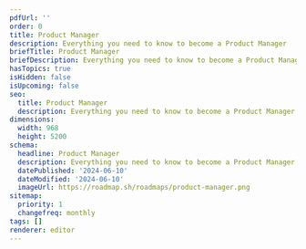 ```yaml
---
pdfUrl: ''
order: 0
title: Product Manager
description: Everything you need to know to become a Product Manager
briefTitle: Product Manager
briefDescription: Everything you need to know to become a Product Manager
hasTopics: true
isHidden: false
isUpcoming: false
seo:
  title: Product Manager
  description: Everything you need to know to become a Product Manager
dimensions:
  width: 968
  height: 5200
schema:
  headline: Product Manager
  description: Everything you need to know to become a Product Manager
  datePublished: '2024-06-10'
  dateModified: '2024-06-10'
  imageUrl: https://roadmap.sh/roadmaps/product-manager.png
sitemap:
  priority: 1
  changefreq: monthly
tags: []
renderer: editor
---
```

